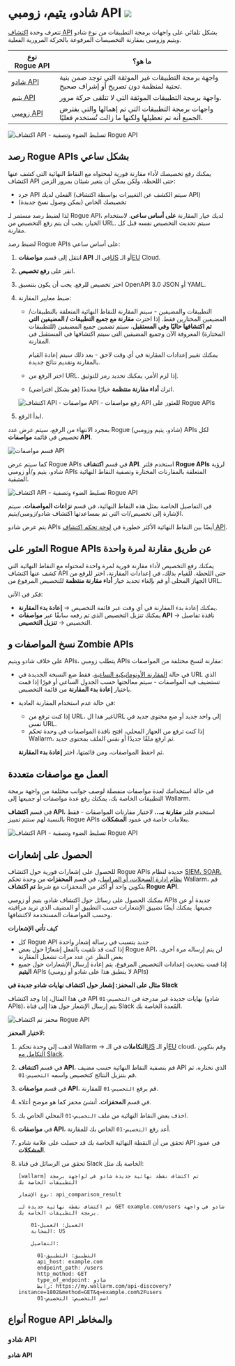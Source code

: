 # شادو، يتيم، زومبي API <a href="../../about-wallarm/subscription-plans/#subscription-plans"><img src="../../images/api-security-tag.svg" style="border: none;"></a>

تتعرف وحدة [اكتشاف API](overview.md) بشكل تلقائي على واجهات برمجة التطبيقات من نوع شادو ويتيم وزومبي بمقارنة التخصيصات المرفوعة بالحركة المرورية الفعلية.

|نوع Rogue API | ما هو؟ |
|--|--|
| [شادو API](#shadow-api) | واجهة برمجة التطبيقات غير الموثقة التي توجد ضمن بنية تحتية لمنظمة دون تصريح أو إشراف صحيح.|
| [يتيم API](#orphan-api) | واجهة برمجة التطبيقات الموثقة التي لا تتلقى حركة مرور. |
| [زومبي API](#zombie-api) | واجهات برمجة التطبيقات التي تم إهمالها والتي يفترض الجميع أنه تم تعطيلها ولكنها ما زالت تُستخدم فعليًا. |

![اكتشاف API - تسليط الضوء وتصفية Rogue API](../images/about-wallarm-waf/api-discovery/api-discovery-highlight-rogue.png)

## رصد Rogue APIs بشكل ساعي

يمكنك رفع تخصيصك لأداء مقارنة فورية لمحتواه مع النقاط النهائية التي كشف عنها اكتشاف API حتى اللحظة. ولكن يمكن أن يتغير شيئان بمرور الزمن:

* جرد API الفعلي لديك (سيتم الكشف عن التغييرات بواسطة اكتشاف API)
* تخصيصك الخاص (يمكن وصول نسخ جديدة)

لذا لضبط رصد مستمر لـ Rogue API، لديك خيار المقارنة **على أساس ساعي**. لاستخدام الخيار، يجب أن يتم رفع التخصيص من URL. سيتم تحديث التخصيص نفسه قبل كل مقارنة.

لضبط رصد Rogue APIs على أساس ساعي:

1. انتقل إلى قسم **مواصفات API** في الـ[US](https://us1.my.wallarm.com/api-specifications) أو الـ[EU](https://my.wallarm.com/api-specifications) Cloud.
1. انقر على **رفع تخصيص**.
1. اختر تخصيص للرفع. يجب أن يكون بتنسيق OpenAPI 3.0 JSON أو YAML.
1. ضبط معايير المقارنة:

    * التطبيقات والمضيفين - سيتم المقارنة للنقاط النهائية المتعلقة بالتطبيقات/المضيفين المختارين فقط. إذا اخترت **مقارنة مع جميع التطبيقات / المضيفين التي تم اكتشافها حاليًا وفي المستقبل**، سيتم تضمين جميع المضيفين (للتطبيقات المختارة) المعروفة الآن وجميع المضيفين التي سيتم اكتشافها في المستقبل في المقارنة.

        يمكنك تغيير إعدادات المقارنة في أي وقت لاحق - بعد ذلك سيتم إعادة القيام بالمقارنة وتقديم نتائج جديدة.

    * اختر الرفع من URL. إذا لزم الأمر، يمكنك تحديد رمز للتوثيق.
    * اترك **أداء مقارنة منتظمة** خيارًا محددًا (هو بشكل افتراضي).

    ![اكتشاف API - مواصفات API - رفع مواصفات API للعثور على Rogue APIs](../images/about-wallarm-waf/api-discovery/api-discovery-specification-upload.png)

1. ابدأ الرفع.

بمجرد الانتهاء من الرفع، سيتم عرض عدد Rogue (شادو، يتيم وزومبي) APIs لكل تخصيص في قائمة **مواصفات API**.

![قسم مواصفات API](../images/about-wallarm-waf/api-discovery/api-discovery-specifications.png)

كما سيتم عرض Rogue APIs في قسم **اكتشاف API**. استخدم فلتر **Rogue APIs** لرؤية شادو، يتيم و/أو زومبي APIs المتعلقة بالمقارنات المختارة وتصفية النقاط النهائية المتبقية.

![اكتشاف API - تسليط الضوء وتصفية Rogue API](../images/about-wallarm-waf/api-discovery/api-discovery-highlight-rogue.png)

في التفاصيل الخاصة بمثل هذه النقاط النهائية، في قسم **نزاعات المواصفات**، سيتم الإشارة إلى تخصيص/ات التي تم بمساعدتها اكتشاف شادو/زومبي/يتيم.

يتم عرض شادو APIs أيضًا بين النقاط النهائية الأكثر خطورة في [لوحة تحكم اكتشاف API](dashboard.md).

## العثور على Rogue APIs عن طريق مقارنة لمرة واحدة

يمكنك رفع التخصيص لأداء مقارنة فورية لمرة واحدة لمحتواه مع النقاط النهائية التي كشف عنها اكتشاف API حتى اللحظة. للقيام بذلك، في إعدادات المقارنة، اختر للرفع من الجهاز المحلي أو قم بإلغاء تحديد خيار **أداء مقارنة منتظمة** للتخصيص المرفوع من URL.

فكر في الآتي:

* يمكنك إعادة بدء المقارنة في أي وقت عبر قائمة التخصيص → **إعادة بدء المقارنة**.
* يمكنك تنزيل التخصيص الذي تم رفعه سابقًا عبر **مواصفات API** → نافذة تفاصيل التخصيص → **تنزيل التخصيص**.

## نسخ المواصفات و Zombie APIs

على خلاف شادو ويتيم APIs، يتطلب زومبي APIs مقارنة لنسخ مختلفة من المواصفات:

* في حالة [المقارنة الأوتوماتيكية الساعية](#monitor-rogue-apis-on-hourly-basis)، فقط ضع النسخة الجديدة في URL الذي تستضيف فيه المواصفات - سيتم معالجتها حسب الجدول الساعي أو فورًا إذا قمت باختيار **إعادة بدء المقارنة** من قائمة التخصيص.
* في حالة عدم استخدام المقارنة العادية:

    * إذا كنت ترفع من URL، غير هذا الURL إلى واحد جديد أو ضع محتوى جديد في نفس URL.
    * إذا كنت ترفع من الجهاز المحلي، افتح نافذة المواصفات في وحدة تحكم Wallarm، ثم ارفع ملفًا جديدًا أو نفس الملف بمحتوى جديد.

    ثم احفظ المواصفات، ومن قائمتها، اختر **إعادة بدء المقارنة**.

## العمل مع مواصفات متعددة

في حالة استخدامك لعدة مواصفات منفصلة لوصف جوانب مختلفة من واجهة برمجة التطبيقات الخاصة بك، يمكنك رفع عدة مواصفات أو جميعها إلى Wallarm.

في قسم **اكتشاف API**، استخدم فلتر **مقارنة بـ...** لاختيار مقارنات المواصفات - فقط بالنسبة لهم ستتم تمييز Rogue APIs بعلامات خاصة في عمود **المشكلات**.

![اكتشاف API - تسليط الضوء وتصفية Rogue API](../images/about-wallarm-waf/api-discovery/api-discovery-highlight-rogue.png)

## الحصول على إشعارات

للحصول على إشعارات فورية حول اكتشاف Rogue APIs جديدة لنظام [SIEM، SOAR، نظام إدارة السجلات، أو المراسل](../user-guides/settings/integrations/integrations-intro.md)، في قسم **المحفزات** من وحدة تحكم Wallarm، قم بتكوين واحد أو أكثر من المحفزات مع شرط **تم اكتشاف Rogue API**.

يمكنك الحصول على رسائل حول اكتشاف شادو، يتيم أو زومبي APIs جديدة أو عن جميعها. يمكنك أيضًا تضييق الإشعارات حسب التطبيق أو المضيف الذي تريد مراقبته وحسب المواصفات المستخدمة لاكتشافها.

**كيف تأتي الإشعارات**
    
* كل Rogue API جديد يتسبب في رسالة إشعار واحدة
* إذا كنت قد تلقيت بالفعل إشعارًا حول بعض Rogue API، لن يتم إرساله مرة أخرى، بغض النظر عن عدد مرات تشغيل المقارنة
* إذا قمت بتحديث إعدادات التخصيص المرفوع، يتم إعادة إرسال الإشعارات حول جميع **اليتيم** APIs (لا ينطبق هذا على شادو أو زومبي APIs)

**مثال على المحفز: إشعار حول اكتشاف نهايات شادو جديدة في Slack**

في هذا المثال، إذا وجد اكتشاف API نهايات جديدة غير مدرجة في `التخصيص-01` (شادو APIs)، يتم إرسال الإشعار حول هذا إلى قناة Slack المُعدة الخاصة بك.

![محفز تم اكتشاف Rogue API](../images/user-guides/triggers/trigger-example-rogue-api.png)

**لاختبار المحفز:**

1. اذهب إلى وحدة تحكم Wallarm → **التكاملات** في الـ[US](https://us1.my.wallarm.com/integrations/) أو الـ[EU](https://my.wallarm.com/integrations/) cloud، وقم بتكوين [التكامل مع Slack](../user-guides/settings/integrations/slack.md).
1. في قسم **اكتشاف API**، قم بتصفية النقاط النهائية حسب مضيف API الذي تختاره، ثم قم بتنزيل النتائج كتخصيص واسمه `التخصيص-01`.
1. في قسم **مواصفات API**، قم برفع `التخصيص-01` للمقارنة.
1. في قسم **المحفزات**، أنشئ محفز كما هو موضح أعلاه.
1. احذف بعض النقاط النهائية من ملف `التخصيص-01` المحلي الخاص بك.
1. في **مواصفات API**، أعد رفع `التخصيص-01` الخاص بك للمقارنة.
1. تحقق من أن النقطة النهائية الخاصة بك قد حصلت على علامة شادو API في عمود **المشكلات**.
1. تحقق من الرسائل في قناة Slack الخاصة بك مثل:

    ```
    [wallarm] تم اكتشاف نقطة نهائية جديدة شادو في لواجهة برمجة التطبيقات الخاصة بك

    نوع الإشعار: api_comparison_result

    تم اكتشاف نقطة نهائية جديدة لـ GET example.com/users شادو في واجهة برمجة التطبيقات الخاصة بك.

        العميل: العميل-01
        السحابة: US

        التفاصيل:

          التطبيق: التطبيق-01
          api_host: example.com
          endpoint_path: /users
          http_method: GET
          type_of_endpoint: شادو
          رابط: https://my.wallarm.com/api-discovery?instance=1802&method=GET&q=example.com%2Fusers
          اسم التخصيص: التخصيص-01
    ```

## أنواع Rogue API والمخاطر

### شادو API

**شادو API**